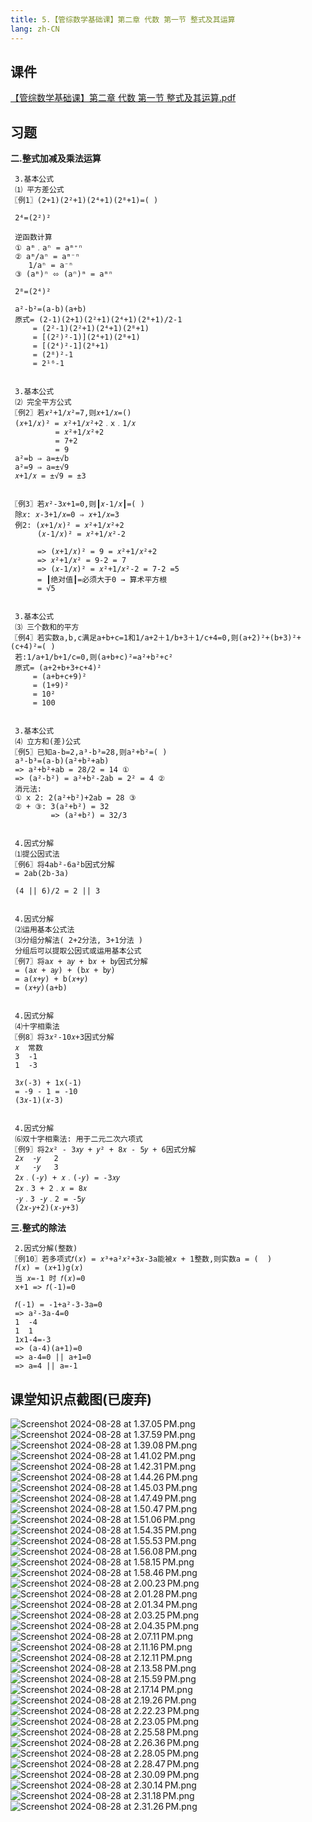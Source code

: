 ```yaml
---
title: 5.【管综数学基础课】第二章 代数 第一节 整式及其运算
lang: zh-CN
---
```


## 课件
[【管综数学基础课】第二章 代数 第一节 整式及其运算.pdf](/math%2F1.%E6%95%B0%E5%AD%A6-%E5%9F%BA%E7%A1%80%E7%9F%A5%E8%AF%86%2F5.%E3%80%90%E7%AE%A1%E7%BB%BC%E6%95%B0%E5%AD%A6%E5%9F%BA%E7%A1%80%E8%AF%BE%E3%80%91%E7%AC%AC%E4%BA%8C%E7%AB%A0%20%E4%BB%A3%E6%95%B0%20%E7%AC%AC%E4%B8%80%E8%8A%82%20%E6%95%B4%E5%BC%8F%E5%8F%8A%E5%85%B6%E8%BF%90%E7%AE%97%2F%E3%80%90%E7%AE%A1%E7%BB%BC%E6%95%B0%E5%AD%A6%E5%9F%BA%E7%A1%80%E8%AF%BE%E3%80%91%E7%AC%AC%E4%BA%8C%E7%AB%A0%20%E4%BB%A3%E6%95%B0%20%E7%AC%AC%E4%B8%80%E8%8A%82%20%E6%95%B4%E5%BC%8F%E5%8F%8A%E5%85%B6%E8%BF%90%E7%AE%97.pdf)

## 习题
**二.整式加减及乘法运算**
```
 3.基本公式
 ⑴ 平方差公式
〖例1〗(2+1)(2²+1)(2⁴+1)(2⁸+1)=( )

 2⁴=(2²)²

 逆函数计算
 ① aᵐ﹒aⁿ = aᵐ⁺ⁿ
 ② aᵐ/aⁿ = aᵐ⁻ⁿ   
    1/aⁿ = a⁻ⁿ
 ③ (aᵐ)ⁿ ⬄ (aⁿ)ᵐ = aᵐⁿ

 2⁸=(2⁴)²

 a²-b²=(a-b)(a+b)
 原式= (2-1)(2+1)(2²+1)(2⁴+1)(2⁸+1)/2-1
     = (2²-1)(2²+1)(2⁴+1)(2⁸+1)
     = [(2²)²-1)](2⁴+1)(2⁸+1)
     = [(2⁴)²-1](2⁸+1)
     = (2⁸)²-1
     = 2¹⁶-1

   
 3.基本公式  
 ⑵ 完全平方公式
〖例2〗若𝑥²+1/𝑥²=7,则𝑥+1/𝑥=()
 (𝑥+1/𝑥)² = 𝑥²+1/𝑥²+2﹒x﹒1/𝑥 
          = 𝑥²+1/𝑥²+2
          = 7+2
          = 9
 a²=b ⇒ a=±√b
 a²=9 ⇒ a=±√9
 𝑥+1/𝑥 = ±√9 = ±3

 
〖例3〗若𝑥²-3𝑥+1=0,则┃𝑥-1/𝑥┃=( )
 除𝑥: 𝑥-3+1/𝑥=0 ⇒ 𝑥+1/𝑥=3
 例2: (𝑥+1/𝑥)² = 𝑥²+1/𝑥²+2
      (𝑥-1/𝑥)² = 𝑥²+1/𝑥²-2
      
      => (𝑥+1/𝑥)² = 9 = 𝑥²+1/𝑥²+2
      => 𝑥²+1/𝑥² = 9-2 = 7
      => (𝑥-1/𝑥)² = 𝑥²+1/𝑥²-2 = 7-2 =5
      = ┃绝对值┃=必须大于0 → 算术平方根 
      = √5

  
 3.基本公式          
 ⑶ 三个数和的平方           
〖例4〗若实数a,b,c满足a+b+c=1和1/a+2＋1/b+3＋1/c+4=0,则(a+2)²+(b+3)²+(c+4)²=( )  
 若:1/a+1/b+1/c=0,则(a+b+c)²=a²+b²+c²
 原式= (a+2+b+3+c+4)²
     = (a+b+c+9)²
     = (1+9)²
     = 10²
     = 100

 
 3.基本公式    
 ⑷ 立方和(差)公式
〖例5〗已知a-b=2,a³-b³=28,则a²+b²=( )
 a³-b³=(a-b)(a²+b²+ab)      
 => a²+b²+ab = 28/2 = 14 ①
 => (a²-b²) = a²+b²-2ab = 2² = 4 ②
 消元法:
 ① x 2: 2(a²+b²)+2ab = 28 ③
 ② + ③: 3(a²+b²) = 32
         => (a²+b²) = 32/3


 4.因式分解
 ⑴提公因式法
〖例6〗将4ab²-6a²b因式分解         
 = 2ab(2b-3a)
 
 (4 || 6)/2 = 2 || 3 


 4.因式分解
 ⑵运用基本公式法
 ⑶分组分解法( 2+2分法, 3+1分法 )
 分组后可以提取公因式或运用基本公式
〖例7〗将a𝑥 + a𝑦 + b𝑥 + b𝑦因式分解
 = (a𝑥 + a𝑦) + (b𝑥 + b𝑦)
 = a(𝑥+𝑦) + b(𝑥+𝑦)
 = (𝑥+𝑦)(a+b)


 4.因式分解
 ⑷十字相乘法
〖例8〗将3𝑥²-10𝑥+3因式分解
 𝑥  常数
 3  -1
 1  -3
 
 3𝑥(-3) + 1x(-1)
 = -9 - 1 = -10
 (3𝑥-1)(𝑥-3)


 4.因式分解
 ⑹双十字相乘法: 用于二元二次六项式
〖例9〗将2𝑥² - 3𝑥𝑦 + 𝑦² + 8𝑥 - 5𝑦 + 6因式分解
 2𝑥  -𝑦   2
 𝑥   -𝑦   3
 2𝑥﹒(-𝑦) + 𝑥﹒(-𝑦) = -3𝑥𝑦 
 2𝑥﹒3 + 2﹒𝑥 = 8𝑥
 -𝑦﹒3 -𝑦﹒2 = -5𝑦 
 (2𝑥-𝑦+2)(𝑥-𝑦+3)
```
**三.整式的除法**
```
 2.因式分解(整数)
〖例10〗若多项式𝑓(𝑥) = 𝑥³+a²𝑥²+3𝑥-3a能被𝑥 + 1整数,则实数a = (  )
 𝑓(𝑥) = (𝑥+1)g(𝑥)
 当 𝑥=-1 时 𝑓(𝑥)=0
 x+1 => 𝑓(-1)=0
 
 𝑓(-1) = -1+a²-3-3a=0 
 => a²-3a-4=0
 1  -4
 1  1
 1x1-4=-3
 => (a-4)(a+1)=0
 => a-4=0 || a+1=0
 => a=4 || a=-1

```

## 课堂知识点截图(已废弃)
![Screenshot 2024-08-28 at 1.37.05 PM.png](..%2F..%2Fpublic%2Fmath%2F1.%E6%95%B0%E5%AD%A6-%E5%9F%BA%E7%A1%80%E7%9F%A5%E8%AF%86%2F5.%E3%80%90%E7%AE%A1%E7%BB%BC%E6%95%B0%E5%AD%A6%E5%9F%BA%E7%A1%80%E8%AF%BE%E3%80%91%E7%AC%AC%E4%BA%8C%E7%AB%A0%20%E4%BB%A3%E6%95%B0%20%E7%AC%AC%E4%B8%80%E8%8A%82%20%E6%95%B4%E5%BC%8F%E5%8F%8A%E5%85%B6%E8%BF%90%E7%AE%97%2FScreenshot%202024-08-28%20at%201.37.05%E2%80%AFPM.png)
![Screenshot 2024-08-28 at 1.37.59 PM.png](..%2F..%2Fpublic%2Fmath%2F1.%E6%95%B0%E5%AD%A6-%E5%9F%BA%E7%A1%80%E7%9F%A5%E8%AF%86%2F5.%E3%80%90%E7%AE%A1%E7%BB%BC%E6%95%B0%E5%AD%A6%E5%9F%BA%E7%A1%80%E8%AF%BE%E3%80%91%E7%AC%AC%E4%BA%8C%E7%AB%A0%20%E4%BB%A3%E6%95%B0%20%E7%AC%AC%E4%B8%80%E8%8A%82%20%E6%95%B4%E5%BC%8F%E5%8F%8A%E5%85%B6%E8%BF%90%E7%AE%97%2FScreenshot%202024-08-28%20at%201.37.59%E2%80%AFPM.png)
![Screenshot 2024-08-28 at 1.39.08 PM.png](..%2F..%2Fpublic%2Fmath%2F1.%E6%95%B0%E5%AD%A6-%E5%9F%BA%E7%A1%80%E7%9F%A5%E8%AF%86%2F5.%E3%80%90%E7%AE%A1%E7%BB%BC%E6%95%B0%E5%AD%A6%E5%9F%BA%E7%A1%80%E8%AF%BE%E3%80%91%E7%AC%AC%E4%BA%8C%E7%AB%A0%20%E4%BB%A3%E6%95%B0%20%E7%AC%AC%E4%B8%80%E8%8A%82%20%E6%95%B4%E5%BC%8F%E5%8F%8A%E5%85%B6%E8%BF%90%E7%AE%97%2FScreenshot%202024-08-28%20at%201.39.08%E2%80%AFPM.png)
![Screenshot 2024-08-28 at 1.41.02 PM.png](..%2F..%2Fpublic%2Fmath%2F1.%E6%95%B0%E5%AD%A6-%E5%9F%BA%E7%A1%80%E7%9F%A5%E8%AF%86%2F5.%E3%80%90%E7%AE%A1%E7%BB%BC%E6%95%B0%E5%AD%A6%E5%9F%BA%E7%A1%80%E8%AF%BE%E3%80%91%E7%AC%AC%E4%BA%8C%E7%AB%A0%20%E4%BB%A3%E6%95%B0%20%E7%AC%AC%E4%B8%80%E8%8A%82%20%E6%95%B4%E5%BC%8F%E5%8F%8A%E5%85%B6%E8%BF%90%E7%AE%97%2FScreenshot%202024-08-28%20at%201.41.02%E2%80%AFPM.png)
![Screenshot 2024-08-28 at 1.42.31 PM.png](..%2F..%2Fpublic%2Fmath%2F1.%E6%95%B0%E5%AD%A6-%E5%9F%BA%E7%A1%80%E7%9F%A5%E8%AF%86%2F5.%E3%80%90%E7%AE%A1%E7%BB%BC%E6%95%B0%E5%AD%A6%E5%9F%BA%E7%A1%80%E8%AF%BE%E3%80%91%E7%AC%AC%E4%BA%8C%E7%AB%A0%20%E4%BB%A3%E6%95%B0%20%E7%AC%AC%E4%B8%80%E8%8A%82%20%E6%95%B4%E5%BC%8F%E5%8F%8A%E5%85%B6%E8%BF%90%E7%AE%97%2FScreenshot%202024-08-28%20at%201.42.31%E2%80%AFPM.png)
![Screenshot 2024-08-28 at 1.44.26 PM.png](..%2F..%2Fpublic%2Fmath%2F1.%E6%95%B0%E5%AD%A6-%E5%9F%BA%E7%A1%80%E7%9F%A5%E8%AF%86%2F5.%E3%80%90%E7%AE%A1%E7%BB%BC%E6%95%B0%E5%AD%A6%E5%9F%BA%E7%A1%80%E8%AF%BE%E3%80%91%E7%AC%AC%E4%BA%8C%E7%AB%A0%20%E4%BB%A3%E6%95%B0%20%E7%AC%AC%E4%B8%80%E8%8A%82%20%E6%95%B4%E5%BC%8F%E5%8F%8A%E5%85%B6%E8%BF%90%E7%AE%97%2FScreenshot%202024-08-28%20at%201.44.26%E2%80%AFPM.png)
![Screenshot 2024-08-28 at 1.45.03 PM.png](..%2F..%2Fpublic%2Fmath%2F1.%E6%95%B0%E5%AD%A6-%E5%9F%BA%E7%A1%80%E7%9F%A5%E8%AF%86%2F5.%E3%80%90%E7%AE%A1%E7%BB%BC%E6%95%B0%E5%AD%A6%E5%9F%BA%E7%A1%80%E8%AF%BE%E3%80%91%E7%AC%AC%E4%BA%8C%E7%AB%A0%20%E4%BB%A3%E6%95%B0%20%E7%AC%AC%E4%B8%80%E8%8A%82%20%E6%95%B4%E5%BC%8F%E5%8F%8A%E5%85%B6%E8%BF%90%E7%AE%97%2FScreenshot%202024-08-28%20at%201.45.03%E2%80%AFPM.png)
![Screenshot 2024-08-28 at 1.47.49 PM.png](..%2F..%2Fpublic%2Fmath%2F1.%E6%95%B0%E5%AD%A6-%E5%9F%BA%E7%A1%80%E7%9F%A5%E8%AF%86%2F5.%E3%80%90%E7%AE%A1%E7%BB%BC%E6%95%B0%E5%AD%A6%E5%9F%BA%E7%A1%80%E8%AF%BE%E3%80%91%E7%AC%AC%E4%BA%8C%E7%AB%A0%20%E4%BB%A3%E6%95%B0%20%E7%AC%AC%E4%B8%80%E8%8A%82%20%E6%95%B4%E5%BC%8F%E5%8F%8A%E5%85%B6%E8%BF%90%E7%AE%97%2FScreenshot%202024-08-28%20at%201.47.49%E2%80%AFPM.png)
![Screenshot 2024-08-28 at 1.50.47 PM.png](..%2F..%2Fpublic%2Fmath%2F1.%E6%95%B0%E5%AD%A6-%E5%9F%BA%E7%A1%80%E7%9F%A5%E8%AF%86%2F5.%E3%80%90%E7%AE%A1%E7%BB%BC%E6%95%B0%E5%AD%A6%E5%9F%BA%E7%A1%80%E8%AF%BE%E3%80%91%E7%AC%AC%E4%BA%8C%E7%AB%A0%20%E4%BB%A3%E6%95%B0%20%E7%AC%AC%E4%B8%80%E8%8A%82%20%E6%95%B4%E5%BC%8F%E5%8F%8A%E5%85%B6%E8%BF%90%E7%AE%97%2FScreenshot%202024-08-28%20at%201.50.47%E2%80%AFPM.png)
![Screenshot 2024-08-28 at 1.51.06 PM.png](..%2F..%2Fpublic%2Fmath%2F1.%E6%95%B0%E5%AD%A6-%E5%9F%BA%E7%A1%80%E7%9F%A5%E8%AF%86%2F5.%E3%80%90%E7%AE%A1%E7%BB%BC%E6%95%B0%E5%AD%A6%E5%9F%BA%E7%A1%80%E8%AF%BE%E3%80%91%E7%AC%AC%E4%BA%8C%E7%AB%A0%20%E4%BB%A3%E6%95%B0%20%E7%AC%AC%E4%B8%80%E8%8A%82%20%E6%95%B4%E5%BC%8F%E5%8F%8A%E5%85%B6%E8%BF%90%E7%AE%97%2FScreenshot%202024-08-28%20at%201.51.06%E2%80%AFPM.png)
![Screenshot 2024-08-28 at 1.54.35 PM.png](..%2F..%2Fpublic%2Fmath%2F1.%E6%95%B0%E5%AD%A6-%E5%9F%BA%E7%A1%80%E7%9F%A5%E8%AF%86%2F5.%E3%80%90%E7%AE%A1%E7%BB%BC%E6%95%B0%E5%AD%A6%E5%9F%BA%E7%A1%80%E8%AF%BE%E3%80%91%E7%AC%AC%E4%BA%8C%E7%AB%A0%20%E4%BB%A3%E6%95%B0%20%E7%AC%AC%E4%B8%80%E8%8A%82%20%E6%95%B4%E5%BC%8F%E5%8F%8A%E5%85%B6%E8%BF%90%E7%AE%97%2FScreenshot%202024-08-28%20at%201.54.35%E2%80%AFPM.png)
![Screenshot 2024-08-28 at 1.55.53 PM.png](..%2F..%2Fpublic%2Fmath%2F1.%E6%95%B0%E5%AD%A6-%E5%9F%BA%E7%A1%80%E7%9F%A5%E8%AF%86%2F5.%E3%80%90%E7%AE%A1%E7%BB%BC%E6%95%B0%E5%AD%A6%E5%9F%BA%E7%A1%80%E8%AF%BE%E3%80%91%E7%AC%AC%E4%BA%8C%E7%AB%A0%20%E4%BB%A3%E6%95%B0%20%E7%AC%AC%E4%B8%80%E8%8A%82%20%E6%95%B4%E5%BC%8F%E5%8F%8A%E5%85%B6%E8%BF%90%E7%AE%97%2FScreenshot%202024-08-28%20at%201.55.53%E2%80%AFPM.png)
![Screenshot 2024-08-28 at 1.56.08 PM.png](..%2F..%2Fpublic%2Fmath%2F1.%E6%95%B0%E5%AD%A6-%E5%9F%BA%E7%A1%80%E7%9F%A5%E8%AF%86%2F5.%E3%80%90%E7%AE%A1%E7%BB%BC%E6%95%B0%E5%AD%A6%E5%9F%BA%E7%A1%80%E8%AF%BE%E3%80%91%E7%AC%AC%E4%BA%8C%E7%AB%A0%20%E4%BB%A3%E6%95%B0%20%E7%AC%AC%E4%B8%80%E8%8A%82%20%E6%95%B4%E5%BC%8F%E5%8F%8A%E5%85%B6%E8%BF%90%E7%AE%97%2FScreenshot%202024-08-28%20at%201.56.08%E2%80%AFPM.png)
![Screenshot 2024-08-28 at 1.58.15 PM.png](..%2F..%2Fpublic%2Fmath%2F1.%E6%95%B0%E5%AD%A6-%E5%9F%BA%E7%A1%80%E7%9F%A5%E8%AF%86%2F5.%E3%80%90%E7%AE%A1%E7%BB%BC%E6%95%B0%E5%AD%A6%E5%9F%BA%E7%A1%80%E8%AF%BE%E3%80%91%E7%AC%AC%E4%BA%8C%E7%AB%A0%20%E4%BB%A3%E6%95%B0%20%E7%AC%AC%E4%B8%80%E8%8A%82%20%E6%95%B4%E5%BC%8F%E5%8F%8A%E5%85%B6%E8%BF%90%E7%AE%97%2FScreenshot%202024-08-28%20at%201.58.15%E2%80%AFPM.png)
![Screenshot 2024-08-28 at 1.58.46 PM.png](..%2F..%2Fpublic%2Fmath%2F1.%E6%95%B0%E5%AD%A6-%E5%9F%BA%E7%A1%80%E7%9F%A5%E8%AF%86%2F5.%E3%80%90%E7%AE%A1%E7%BB%BC%E6%95%B0%E5%AD%A6%E5%9F%BA%E7%A1%80%E8%AF%BE%E3%80%91%E7%AC%AC%E4%BA%8C%E7%AB%A0%20%E4%BB%A3%E6%95%B0%20%E7%AC%AC%E4%B8%80%E8%8A%82%20%E6%95%B4%E5%BC%8F%E5%8F%8A%E5%85%B6%E8%BF%90%E7%AE%97%2FScreenshot%202024-08-28%20at%201.58.46%E2%80%AFPM.png)
![Screenshot 2024-08-28 at 2.00.23 PM.png](..%2F..%2Fpublic%2Fmath%2F1.%E6%95%B0%E5%AD%A6-%E5%9F%BA%E7%A1%80%E7%9F%A5%E8%AF%86%2F5.%E3%80%90%E7%AE%A1%E7%BB%BC%E6%95%B0%E5%AD%A6%E5%9F%BA%E7%A1%80%E8%AF%BE%E3%80%91%E7%AC%AC%E4%BA%8C%E7%AB%A0%20%E4%BB%A3%E6%95%B0%20%E7%AC%AC%E4%B8%80%E8%8A%82%20%E6%95%B4%E5%BC%8F%E5%8F%8A%E5%85%B6%E8%BF%90%E7%AE%97%2FScreenshot%202024-08-28%20at%202.00.23%E2%80%AFPM.png)
![Screenshot 2024-08-28 at 2.01.28 PM.png](..%2F..%2Fpublic%2Fmath%2F1.%E6%95%B0%E5%AD%A6-%E5%9F%BA%E7%A1%80%E7%9F%A5%E8%AF%86%2F5.%E3%80%90%E7%AE%A1%E7%BB%BC%E6%95%B0%E5%AD%A6%E5%9F%BA%E7%A1%80%E8%AF%BE%E3%80%91%E7%AC%AC%E4%BA%8C%E7%AB%A0%20%E4%BB%A3%E6%95%B0%20%E7%AC%AC%E4%B8%80%E8%8A%82%20%E6%95%B4%E5%BC%8F%E5%8F%8A%E5%85%B6%E8%BF%90%E7%AE%97%2FScreenshot%202024-08-28%20at%202.01.28%E2%80%AFPM.png)
![Screenshot 2024-08-28 at 2.01.34 PM.png](..%2F..%2Fpublic%2Fmath%2F1.%E6%95%B0%E5%AD%A6-%E5%9F%BA%E7%A1%80%E7%9F%A5%E8%AF%86%2F5.%E3%80%90%E7%AE%A1%E7%BB%BC%E6%95%B0%E5%AD%A6%E5%9F%BA%E7%A1%80%E8%AF%BE%E3%80%91%E7%AC%AC%E4%BA%8C%E7%AB%A0%20%E4%BB%A3%E6%95%B0%20%E7%AC%AC%E4%B8%80%E8%8A%82%20%E6%95%B4%E5%BC%8F%E5%8F%8A%E5%85%B6%E8%BF%90%E7%AE%97%2FScreenshot%202024-08-28%20at%202.01.34%E2%80%AFPM.png)
![Screenshot 2024-08-28 at 2.03.25 PM.png](..%2F..%2Fpublic%2Fmath%2F1.%E6%95%B0%E5%AD%A6-%E5%9F%BA%E7%A1%80%E7%9F%A5%E8%AF%86%2F5.%E3%80%90%E7%AE%A1%E7%BB%BC%E6%95%B0%E5%AD%A6%E5%9F%BA%E7%A1%80%E8%AF%BE%E3%80%91%E7%AC%AC%E4%BA%8C%E7%AB%A0%20%E4%BB%A3%E6%95%B0%20%E7%AC%AC%E4%B8%80%E8%8A%82%20%E6%95%B4%E5%BC%8F%E5%8F%8A%E5%85%B6%E8%BF%90%E7%AE%97%2FScreenshot%202024-08-28%20at%202.03.25%E2%80%AFPM.png)
![Screenshot 2024-08-28 at 2.04.35 PM.png](..%2F..%2Fpublic%2Fmath%2F1.%E6%95%B0%E5%AD%A6-%E5%9F%BA%E7%A1%80%E7%9F%A5%E8%AF%86%2F5.%E3%80%90%E7%AE%A1%E7%BB%BC%E6%95%B0%E5%AD%A6%E5%9F%BA%E7%A1%80%E8%AF%BE%E3%80%91%E7%AC%AC%E4%BA%8C%E7%AB%A0%20%E4%BB%A3%E6%95%B0%20%E7%AC%AC%E4%B8%80%E8%8A%82%20%E6%95%B4%E5%BC%8F%E5%8F%8A%E5%85%B6%E8%BF%90%E7%AE%97%2FScreenshot%202024-08-28%20at%202.04.35%E2%80%AFPM.png)
![Screenshot 2024-08-28 at 2.07.11 PM.png](..%2F..%2Fpublic%2Fmath%2F1.%E6%95%B0%E5%AD%A6-%E5%9F%BA%E7%A1%80%E7%9F%A5%E8%AF%86%2F5.%E3%80%90%E7%AE%A1%E7%BB%BC%E6%95%B0%E5%AD%A6%E5%9F%BA%E7%A1%80%E8%AF%BE%E3%80%91%E7%AC%AC%E4%BA%8C%E7%AB%A0%20%E4%BB%A3%E6%95%B0%20%E7%AC%AC%E4%B8%80%E8%8A%82%20%E6%95%B4%E5%BC%8F%E5%8F%8A%E5%85%B6%E8%BF%90%E7%AE%97%2FScreenshot%202024-08-28%20at%202.07.11%E2%80%AFPM.png)
![Screenshot 2024-08-28 at 2.11.16 PM.png](..%2F..%2Fpublic%2Fmath%2F1.%E6%95%B0%E5%AD%A6-%E5%9F%BA%E7%A1%80%E7%9F%A5%E8%AF%86%2F5.%E3%80%90%E7%AE%A1%E7%BB%BC%E6%95%B0%E5%AD%A6%E5%9F%BA%E7%A1%80%E8%AF%BE%E3%80%91%E7%AC%AC%E4%BA%8C%E7%AB%A0%20%E4%BB%A3%E6%95%B0%20%E7%AC%AC%E4%B8%80%E8%8A%82%20%E6%95%B4%E5%BC%8F%E5%8F%8A%E5%85%B6%E8%BF%90%E7%AE%97%2FScreenshot%202024-08-28%20at%202.11.16%E2%80%AFPM.png)
![Screenshot 2024-08-28 at 2.12.11 PM.png](..%2F..%2Fpublic%2Fmath%2F1.%E6%95%B0%E5%AD%A6-%E5%9F%BA%E7%A1%80%E7%9F%A5%E8%AF%86%2F5.%E3%80%90%E7%AE%A1%E7%BB%BC%E6%95%B0%E5%AD%A6%E5%9F%BA%E7%A1%80%E8%AF%BE%E3%80%91%E7%AC%AC%E4%BA%8C%E7%AB%A0%20%E4%BB%A3%E6%95%B0%20%E7%AC%AC%E4%B8%80%E8%8A%82%20%E6%95%B4%E5%BC%8F%E5%8F%8A%E5%85%B6%E8%BF%90%E7%AE%97%2FScreenshot%202024-08-28%20at%202.12.11%E2%80%AFPM.png)
![Screenshot 2024-08-28 at 2.13.58 PM.png](..%2F..%2Fpublic%2Fmath%2F1.%E6%95%B0%E5%AD%A6-%E5%9F%BA%E7%A1%80%E7%9F%A5%E8%AF%86%2F5.%E3%80%90%E7%AE%A1%E7%BB%BC%E6%95%B0%E5%AD%A6%E5%9F%BA%E7%A1%80%E8%AF%BE%E3%80%91%E7%AC%AC%E4%BA%8C%E7%AB%A0%20%E4%BB%A3%E6%95%B0%20%E7%AC%AC%E4%B8%80%E8%8A%82%20%E6%95%B4%E5%BC%8F%E5%8F%8A%E5%85%B6%E8%BF%90%E7%AE%97%2FScreenshot%202024-08-28%20at%202.13.58%E2%80%AFPM.png)
![Screenshot 2024-08-28 at 2.15.59 PM.png](..%2F..%2Fpublic%2Fmath%2F1.%E6%95%B0%E5%AD%A6-%E5%9F%BA%E7%A1%80%E7%9F%A5%E8%AF%86%2F5.%E3%80%90%E7%AE%A1%E7%BB%BC%E6%95%B0%E5%AD%A6%E5%9F%BA%E7%A1%80%E8%AF%BE%E3%80%91%E7%AC%AC%E4%BA%8C%E7%AB%A0%20%E4%BB%A3%E6%95%B0%20%E7%AC%AC%E4%B8%80%E8%8A%82%20%E6%95%B4%E5%BC%8F%E5%8F%8A%E5%85%B6%E8%BF%90%E7%AE%97%2FScreenshot%202024-08-28%20at%202.15.59%E2%80%AFPM.png)
![Screenshot 2024-08-28 at 2.17.14 PM.png](..%2F..%2Fpublic%2Fmath%2F1.%E6%95%B0%E5%AD%A6-%E5%9F%BA%E7%A1%80%E7%9F%A5%E8%AF%86%2F5.%E3%80%90%E7%AE%A1%E7%BB%BC%E6%95%B0%E5%AD%A6%E5%9F%BA%E7%A1%80%E8%AF%BE%E3%80%91%E7%AC%AC%E4%BA%8C%E7%AB%A0%20%E4%BB%A3%E6%95%B0%20%E7%AC%AC%E4%B8%80%E8%8A%82%20%E6%95%B4%E5%BC%8F%E5%8F%8A%E5%85%B6%E8%BF%90%E7%AE%97%2FScreenshot%202024-08-28%20at%202.17.14%E2%80%AFPM.png)
![Screenshot 2024-08-28 at 2.19.26 PM.png](..%2F..%2Fpublic%2Fmath%2F1.%E6%95%B0%E5%AD%A6-%E5%9F%BA%E7%A1%80%E7%9F%A5%E8%AF%86%2F5.%E3%80%90%E7%AE%A1%E7%BB%BC%E6%95%B0%E5%AD%A6%E5%9F%BA%E7%A1%80%E8%AF%BE%E3%80%91%E7%AC%AC%E4%BA%8C%E7%AB%A0%20%E4%BB%A3%E6%95%B0%20%E7%AC%AC%E4%B8%80%E8%8A%82%20%E6%95%B4%E5%BC%8F%E5%8F%8A%E5%85%B6%E8%BF%90%E7%AE%97%2FScreenshot%202024-08-28%20at%202.19.26%E2%80%AFPM.png)
![Screenshot 2024-08-28 at 2.22.23 PM.png](..%2F..%2Fpublic%2Fmath%2F1.%E6%95%B0%E5%AD%A6-%E5%9F%BA%E7%A1%80%E7%9F%A5%E8%AF%86%2F5.%E3%80%90%E7%AE%A1%E7%BB%BC%E6%95%B0%E5%AD%A6%E5%9F%BA%E7%A1%80%E8%AF%BE%E3%80%91%E7%AC%AC%E4%BA%8C%E7%AB%A0%20%E4%BB%A3%E6%95%B0%20%E7%AC%AC%E4%B8%80%E8%8A%82%20%E6%95%B4%E5%BC%8F%E5%8F%8A%E5%85%B6%E8%BF%90%E7%AE%97%2FScreenshot%202024-08-28%20at%202.22.23%E2%80%AFPM.png)
![Screenshot 2024-08-28 at 2.23.05 PM.png](..%2F..%2Fpublic%2Fmath%2F1.%E6%95%B0%E5%AD%A6-%E5%9F%BA%E7%A1%80%E7%9F%A5%E8%AF%86%2F5.%E3%80%90%E7%AE%A1%E7%BB%BC%E6%95%B0%E5%AD%A6%E5%9F%BA%E7%A1%80%E8%AF%BE%E3%80%91%E7%AC%AC%E4%BA%8C%E7%AB%A0%20%E4%BB%A3%E6%95%B0%20%E7%AC%AC%E4%B8%80%E8%8A%82%20%E6%95%B4%E5%BC%8F%E5%8F%8A%E5%85%B6%E8%BF%90%E7%AE%97%2FScreenshot%202024-08-28%20at%202.23.05%E2%80%AFPM.png)
![Screenshot 2024-08-28 at 2.25.58 PM.png](..%2F..%2Fpublic%2Fmath%2F1.%E6%95%B0%E5%AD%A6-%E5%9F%BA%E7%A1%80%E7%9F%A5%E8%AF%86%2F5.%E3%80%90%E7%AE%A1%E7%BB%BC%E6%95%B0%E5%AD%A6%E5%9F%BA%E7%A1%80%E8%AF%BE%E3%80%91%E7%AC%AC%E4%BA%8C%E7%AB%A0%20%E4%BB%A3%E6%95%B0%20%E7%AC%AC%E4%B8%80%E8%8A%82%20%E6%95%B4%E5%BC%8F%E5%8F%8A%E5%85%B6%E8%BF%90%E7%AE%97%2FScreenshot%202024-08-28%20at%202.25.58%E2%80%AFPM.png)
![Screenshot 2024-08-28 at 2.26.36 PM.png](..%2F..%2Fpublic%2Fmath%2F1.%E6%95%B0%E5%AD%A6-%E5%9F%BA%E7%A1%80%E7%9F%A5%E8%AF%86%2F5.%E3%80%90%E7%AE%A1%E7%BB%BC%E6%95%B0%E5%AD%A6%E5%9F%BA%E7%A1%80%E8%AF%BE%E3%80%91%E7%AC%AC%E4%BA%8C%E7%AB%A0%20%E4%BB%A3%E6%95%B0%20%E7%AC%AC%E4%B8%80%E8%8A%82%20%E6%95%B4%E5%BC%8F%E5%8F%8A%E5%85%B6%E8%BF%90%E7%AE%97%2FScreenshot%202024-08-28%20at%202.26.36%E2%80%AFPM.png)
![Screenshot 2024-08-28 at 2.28.05 PM.png](..%2F..%2Fpublic%2Fmath%2F1.%E6%95%B0%E5%AD%A6-%E5%9F%BA%E7%A1%80%E7%9F%A5%E8%AF%86%2F5.%E3%80%90%E7%AE%A1%E7%BB%BC%E6%95%B0%E5%AD%A6%E5%9F%BA%E7%A1%80%E8%AF%BE%E3%80%91%E7%AC%AC%E4%BA%8C%E7%AB%A0%20%E4%BB%A3%E6%95%B0%20%E7%AC%AC%E4%B8%80%E8%8A%82%20%E6%95%B4%E5%BC%8F%E5%8F%8A%E5%85%B6%E8%BF%90%E7%AE%97%2FScreenshot%202024-08-28%20at%202.28.05%E2%80%AFPM.png)
![Screenshot 2024-08-28 at 2.28.47 PM.png](..%2F..%2Fpublic%2Fmath%2F1.%E6%95%B0%E5%AD%A6-%E5%9F%BA%E7%A1%80%E7%9F%A5%E8%AF%86%2F5.%E3%80%90%E7%AE%A1%E7%BB%BC%E6%95%B0%E5%AD%A6%E5%9F%BA%E7%A1%80%E8%AF%BE%E3%80%91%E7%AC%AC%E4%BA%8C%E7%AB%A0%20%E4%BB%A3%E6%95%B0%20%E7%AC%AC%E4%B8%80%E8%8A%82%20%E6%95%B4%E5%BC%8F%E5%8F%8A%E5%85%B6%E8%BF%90%E7%AE%97%2FScreenshot%202024-08-28%20at%202.28.47%E2%80%AFPM.png)
![Screenshot 2024-08-28 at 2.30.09 PM.png](..%2F..%2Fpublic%2Fmath%2F1.%E6%95%B0%E5%AD%A6-%E5%9F%BA%E7%A1%80%E7%9F%A5%E8%AF%86%2F5.%E3%80%90%E7%AE%A1%E7%BB%BC%E6%95%B0%E5%AD%A6%E5%9F%BA%E7%A1%80%E8%AF%BE%E3%80%91%E7%AC%AC%E4%BA%8C%E7%AB%A0%20%E4%BB%A3%E6%95%B0%20%E7%AC%AC%E4%B8%80%E8%8A%82%20%E6%95%B4%E5%BC%8F%E5%8F%8A%E5%85%B6%E8%BF%90%E7%AE%97%2FScreenshot%202024-08-28%20at%202.30.09%E2%80%AFPM.png)
![Screenshot 2024-08-28 at 2.30.14 PM.png](..%2F..%2Fpublic%2Fmath%2F1.%E6%95%B0%E5%AD%A6-%E5%9F%BA%E7%A1%80%E7%9F%A5%E8%AF%86%2F5.%E3%80%90%E7%AE%A1%E7%BB%BC%E6%95%B0%E5%AD%A6%E5%9F%BA%E7%A1%80%E8%AF%BE%E3%80%91%E7%AC%AC%E4%BA%8C%E7%AB%A0%20%E4%BB%A3%E6%95%B0%20%E7%AC%AC%E4%B8%80%E8%8A%82%20%E6%95%B4%E5%BC%8F%E5%8F%8A%E5%85%B6%E8%BF%90%E7%AE%97%2FScreenshot%202024-08-28%20at%202.30.14%E2%80%AFPM.png)
![Screenshot 2024-08-28 at 2.31.18 PM.png](..%2F..%2Fpublic%2Fmath%2F1.%E6%95%B0%E5%AD%A6-%E5%9F%BA%E7%A1%80%E7%9F%A5%E8%AF%86%2F5.%E3%80%90%E7%AE%A1%E7%BB%BC%E6%95%B0%E5%AD%A6%E5%9F%BA%E7%A1%80%E8%AF%BE%E3%80%91%E7%AC%AC%E4%BA%8C%E7%AB%A0%20%E4%BB%A3%E6%95%B0%20%E7%AC%AC%E4%B8%80%E8%8A%82%20%E6%95%B4%E5%BC%8F%E5%8F%8A%E5%85%B6%E8%BF%90%E7%AE%97%2FScreenshot%202024-08-28%20at%202.31.18%E2%80%AFPM.png)
![Screenshot 2024-08-28 at 2.31.26 PM.png](..%2F..%2Fpublic%2Fmath%2F1.%E6%95%B0%E5%AD%A6-%E5%9F%BA%E7%A1%80%E7%9F%A5%E8%AF%86%2F5.%E3%80%90%E7%AE%A1%E7%BB%BC%E6%95%B0%E5%AD%A6%E5%9F%BA%E7%A1%80%E8%AF%BE%E3%80%91%E7%AC%AC%E4%BA%8C%E7%AB%A0%20%E4%BB%A3%E6%95%B0%20%E7%AC%AC%E4%B8%80%E8%8A%82%20%E6%95%B4%E5%BC%8F%E5%8F%8A%E5%85%B6%E8%BF%90%E7%AE%97%2FScreenshot%202024-08-28%20at%202.31.26%E2%80%AFPM.png)

